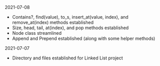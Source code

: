 2021-07-08
- Contains?, find(value), to_s, insert_at(value, index), and remove_at(index) methods established
- Size, head, tail, at(index), and pop methods established
- Node class streamlined
- Append and Prepend established (along with some helper methods)

2021-07-07
- Directory and files established for Linked List project
